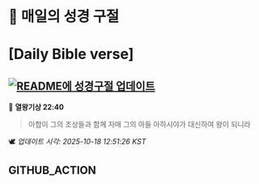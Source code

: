 # 🙏 매일의 성경 구절
# [Daily Bible verse]
## [![README에 성경구절 업데이트](https://github.com/DONGSUKA/first_test/actions/workflows/update-readme-bible.yml/badge.svg)](https://github.com/DONGSUKA/first_test/actions/workflows/update-readme-bible.yml)
<!-- START_BIBLE_VERSE -->
📖 **열왕기상 22:40**
> 아합이 그의 조상들과 함께 자매 그의 아들 아하시야가 대신하여 왕이 되니라

🕊️ _업데이트 시각: 2025-10-18 12:51:26 KST_
  <!-- END_BIBLE_VERSE -->
## GITHUB_ACTION
